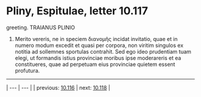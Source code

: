 # Pliny, Espitulae, letter 10.117

greeting. TRAIANUS PLINIO



1. Merito vereris, ne in speciem διανομῆς incidat invitatio, quae et in numero modum excedit et quasi per corpora, non viritim singulos ex notitia ad sollemnes sportulas contrahit. Sed ego ideo prudentiam tuam elegi, ut formandis istius provinciae moribus ipse moderareris et ea constitueres, quae ad perpetuam eius provinciae quietem essent profutura.



---

| --- | --- |
| previous: [10.116](../10.116/) | next: [10.118](../10.118/) |